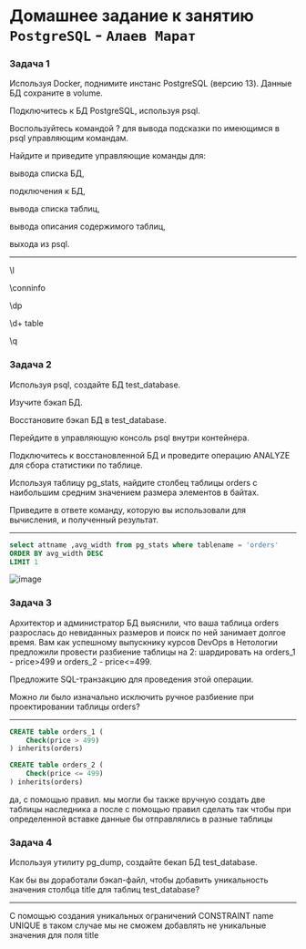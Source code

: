 # Домашнее задание к занятию `PostgreSQL` - `Алаев Марат`


### Задача 1

Используя Docker, поднимите инстанс PostgreSQL (версию 13). Данные БД сохраните в volume.

Подключитесь к БД PostgreSQL, используя psql.

Воспользуйтесь командой \? для вывода подсказки по имеющимся в psql управляющим командам.

Найдите и приведите управляющие команды для:

вывода списка БД,

подключения к БД,

вывода списка таблиц,

вывода описания содержимого таблиц,

выхода из psql.

___


\l

\conninfo

\dp

\d+ table

\q




### Задача 2
Используя psql, создайте БД test_database.

Изучите бэкап БД.

Восстановите бэкап БД в test_database.

Перейдите в управляющую консоль psql внутри контейнера.

Подключитесь к восстановленной БД и проведите операцию ANALYZE для сбора статистики по таблице.

Используя таблицу pg_stats, найдите столбец таблицы orders с наибольшим средним значением размера элементов в байтах.

Приведите в ответе команду, которую вы использовали для вычисления, и полученный результат.

___

```SQL
select attname ,avg_width from pg_stats where tablename = 'orders'
ORDER BY avg_width DESC
LIMIT 1
```

![image](https://github.com/MaratAlaev/gitlab-hw/assets/46092593/8883d9d4-b536-43b5-a9bd-7c097379944d)






### Задача 3
Архитектор и администратор БД выяснили, что ваша таблица orders разрослась до невиданных размеров и поиск по ней занимает долгое время. Вам как успешному выпускнику курсов DevOps в Нетологии предложили провести разбиение таблицы на 2: шардировать на orders_1 - price>499 и orders_2 - price<=499.

Предложите SQL-транзакцию для проведения этой операции.

Можно ли было изначально исключить ручное разбиение при проектировании таблицы orders?

___

```SQL
CREATE table orders_1 (
    Check(price > 499)
) inherits(orders)
```
```SQL
CREATE table orders_2 (
    Check(price <= 499)
) inherits(orders)
```

да, с помощью правил. мы могли бы также вручную создать две таблицы наследника 
а после с помощью правил сделать так чтобы при определенной вставке данные бы отправлялись в разные таблицы 

### Задача 4

Используя утилиту pg_dump, создайте бекап БД test_database.

Как бы вы доработали бэкап-файл, чтобы добавить уникальность значения столбца title для таблиц test_database?

___

С помощью создания уникальных ограничений  CONSTRAINT name UNIQUE
в таком случае мы не сможем добавлять не уникальные значения для поля title 
